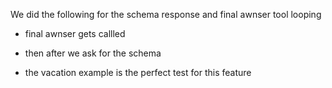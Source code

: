 We did the following for the schema response and final awnser tool looping

- final awnser gets callled

- then after we ask for the schema

- the vacation example is the perfect test for this feature
